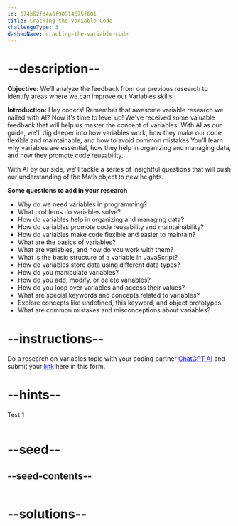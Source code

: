 ```yaml
---
id: 674b52fd4a6f90914675f601
title: Cracking the Variable Code
challengeType: 3
dashedName: cracking-the-variable-code
---
```


# --description--

**Objective:**
We’ll analyze the feedback from our previous research to identify areas where we can improve our Variables skills.
<br>

**Introduction:**
Hey coders! Remember that awesome variable research we nailed with AI? Now it's time to level up! We've received some valuable feedback that will help us master the concept of variables. With AI as our guide, we'll dig deeper into how variables work, how they make our code flexible and maintainable, and how to avoid common mistakes.You’ll learn why variables are essential, how they help in organizing and managing data, and how they promote code reusability.

With AI by our side, we’ll tackle a series of insightful questions that will push our understanding of the Math object to new heights.

**Some questions to add in your research**

* Why do we need variables in programming?
* What problems do variables solve?
* How do variables help in organizing and managing data?
* How do variables promote code reusability and maintainability?
* How do variables make code flexible and easier to maintain?
* What are the basics of variables?
* What are variables, and how do you work with them?
* What is the basic structure of a variable in JavaScript?
* How do variables store data using different data types?
* How do you manipulate variables?
* How do you add, modify, or delete variables?
* How do you loop over variables and access their values?
* What are special keywords and concepts related to variables?
* Explore concepts like undefined, this keyword, and object prototypes.
* What are common mistakes and misconceptions about variables?

# --instructions--

Do a research on Variables topic with your coding partner <a target="_blank" href="https://chatgpt.com/" style="color:blue;">ChatGPT AI</a> and submit your <a target="_blank" href="https://forms.gle/Br944QzCquXEAbrb8" style="color:blue;">link</a> here in this form.

# --hints--

Test 1

```js

```

# --seed--
## --seed-contents--

```js

```

# --solutions--

```js

```

